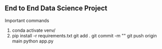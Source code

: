 ## End to End Data Science Project
Important commands
1. conda activate venv/
2. pip install -r requirements.txt
git add .
git commit -m ""
git push origin main
python app.py